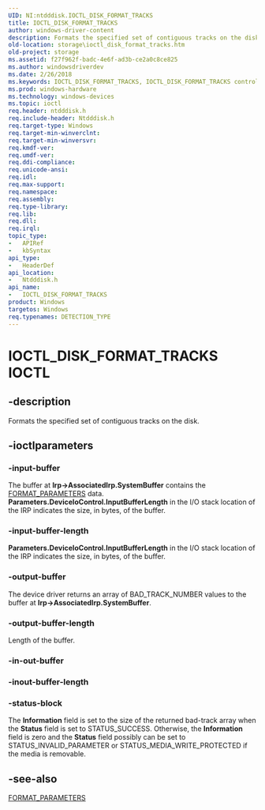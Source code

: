 ```yaml
---
UID: NI:ntdddisk.IOCTL_DISK_FORMAT_TRACKS
title: IOCTL_DISK_FORMAT_TRACKS
author: windows-driver-content
description: Formats the specified set of contiguous tracks on the disk.
old-location: storage\ioctl_disk_format_tracks.htm
old-project: storage
ms.assetid: f27f962f-badc-4e6f-ad3b-ce2a0c8ce825
ms.author: windowsdriverdev
ms.date: 2/26/2018
ms.keywords: IOCTL_DISK_FORMAT_TRACKS, IOCTL_DISK_FORMAT_TRACKS control code [Storage Devices], k307_c50ddad4-851d-474e-92c1-13520556173b.xml, ntdddisk/IOCTL_DISK_FORMAT_TRACKS, storage.ioctl_disk_format_tracks
ms.prod: windows-hardware
ms.technology: windows-devices
ms.topic: ioctl
req.header: ntdddisk.h
req.include-header: Ntdddisk.h
req.target-type: Windows
req.target-min-winverclnt: 
req.target-min-winversvr: 
req.kmdf-ver: 
req.umdf-ver: 
req.ddi-compliance: 
req.unicode-ansi: 
req.idl: 
req.max-support: 
req.namespace: 
req.assembly: 
req.type-library: 
req.lib: 
req.dll: 
req.irql: 
topic_type:
-	APIRef
-	kbSyntax
api_type:
-	HeaderDef
api_location:
-	Ntdddisk.h
api_name:
-	IOCTL_DISK_FORMAT_TRACKS
product: Windows
targetos: Windows
req.typenames: DETECTION_TYPE
---
```


# IOCTL_DISK_FORMAT_TRACKS IOCTL


## -description



Formats the specified set of contiguous tracks on the disk.




## -ioctlparameters




### -input-buffer

The buffer at <b>Irp-&gt;AssociatedIrp.SystemBuffer</b> contains the <a href="https://msdn.microsoft.com/library/windows/hardware/ff553878">FORMAT_PARAMETERS</a> data. <b>Parameters.DeviceIoControl.InputBufferLength</b> in the I/O stack location of the IRP indicates the size, in bytes, of the buffer.


### -input-buffer-length

<b>Parameters.DeviceIoControl.InputBufferLength</b> in the I/O stack location of the IRP indicates the size, in bytes, of the buffer.


### -output-buffer

The device driver returns an array of BAD_TRACK_NUMBER values to the buffer at <b>Irp-&gt;AssociatedIrp.SystemBuffer</b>.


### -output-buffer-length

Length of the buffer.


### -in-out-buffer



<text></text>




### -inout-buffer-length



<text></text>




### -status-block

The <b>Information</b> field is set to the size of the returned bad-track array when the <b>Status</b> field is set to STATUS_SUCCESS. Otherwise, the <b>Information</b> field is zero and the <b>Status</b> field possibly can be set to STATUS_INVALID_PARAMETER or STATUS_MEDIA_WRITE_PROTECTED if the media is removable.


## -see-also




<a href="https://msdn.microsoft.com/library/windows/hardware/ff553878">FORMAT_PARAMETERS</a>
 

 

